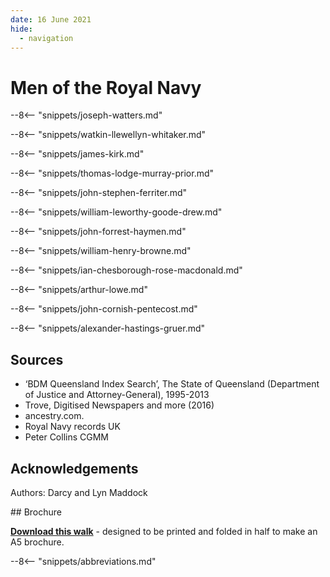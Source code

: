 ```yaml
---
date: 16 June 2021
hide:
  - navigation
---
```


# Men of the Royal Navy

<!--
??? Warning "To Do" 

    - Create snippets
    - Create Bio pages
    - Add Bios to [Index](../bios/bio-index.md)
    - Decide if link is needed to Notes
-->

<!--
???+ Example "Directions" 

    Start at ... and follow these walking directions to arrive at the grave of...
    
    ![](../assets/404-16x9.png){ width="15%" } 
-->

--8<-- "snippets/joseph-watters.md"

<!--
??? Example "Directions" 

    Walking directions...

    ![](../assets/404-16x9.png){ width="15%" } 
-->

--8<-- "snippets/watkin-llewellyn-whitaker.md"

<!--
??? Example "Directions" 

    Walking directions...

    ![](../assets/404-16x9.png){ width="15%" } 
-->

--8<-- "snippets/james-kirk.md"

<!--
??? Example "Directions" 

    Walking directions...

    ![](../assets/404-16x9.png){ width="15%" } 
-->

--8<-- "snippets/thomas-lodge-murray-prior.md"

<!--
??? Example "Directions" 

    Walking directions...

    ![](../assets/404-16x9.png){ width="15%" } 
-->

--8<-- "snippets/john-stephen-ferriter.md"

<!--
??? Example "Directions" 

    Walking directions...

    ![](../assets/404-16x9.png){ width="15%" } 
-->

--8<-- "snippets/william-leworthy-goode-drew.md"

<!--
??? Example "Directions" 

    Walking directions...

    ![](../assets/404-16x9.png){ width="15%" } 
-->

<!--

--8<-- "snippets/john-vivian-williams.md"

??? Example "Directions" 

    Walking directions...

    ![](../assets/404-16x9.png){ width="15%" } 
-->

--8<-- "snippets/john-forrest-haymen.md"

<!--
??? Example "Directions" 

    Walking directions...

    ![](../assets/404-16x9.png){ width="15%" } 
-->

--8<-- "snippets/william-henry-browne.md"

<!--
??? Example "Directions" 

    Walking directions...

    ![](../assets/404-16x9.png){ width="15%" } 
-->

--8<-- "snippets/ian-chesborough-rose-macdonald.md"

<!--
??? Example "Directions" 

    Walking directions...

    ![](../assets/404-16x9.png){ width="15%" } 
-->

--8<-- "snippets/arthur-lowe.md"

<!--
??? Example "Directions" 

    Walking directions...

    ![](../assets/404-16x9.png){ width="15%" } 
-->

--8<-- "snippets/john-cornish-pentecost.md"

<!--
??? Example "Directions" 

    Walking directions...

    ![](../assets/404-16x9.png){ width="15%" } 
-->

--8<-- "snippets/alexander-hastings-gruer.md"

<!--
??? Example "Directions" 

    Retrace your steps back to the starting point.
-->

## Sources

- ‘BDM Queensland Index Search’, The State of Queensland (Department of Justice and Attorney-General), 1995-2013
- Trove, Digitised Newspapers and more (2016) 
- ancestry.com.
- Royal Navy records UK
- Peter Collins CGMM

## Acknowledgements

Authors: Darcy and Lyn Maddock


<div class="noprint" markdown="1">
## Brochure

**[Download this walk](../assets/guides/men-of-the-royal-navy.pdf)** - designed to be printed and folded in half to make an A5 brochure.

</div>

<!-- include site-wide abbreviations -->

--8<-- "snippets/abbreviations.md"
